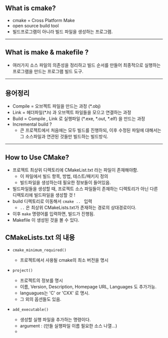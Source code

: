## What is cmake? 

* cmake = Cross Platform Make 
* open source build tool
* 빌드프로그램이 아니라 빌드 파일을 생성하는 프로그램.

<hr>

## What is make & makefile ? 

* 여러가지 소스 파일의 의존성을 정리하고 빌드 순서를 만들어 
최종적으로 실행하는 프로그램을 만드는 프로그램 빌드 도구.

<hr>

## 용어정리 

* Compile = 오브젝트 파일을 만드는 과정 (*.obj)
* Link = 헤더파일(*.h) 과 오브젝트 파일들을 모으고 연결하는 과정
* Build = Compile , Link 로 실행파일 (*.exe, *.out, *.elf) 을 만드는 과정
* Incremental build ?
    * 큰 프로젝트에서 처음에는 모두 빌드를 진행하되, 
    이후 수정된 파일에 대해서는 그 소스파일과 연관된 것들만 빌드하는 빌드방식.

<hr>

## How to Use CMake? 

* 프로젝트 최상위 디렉토리에 CMakeList.txt 라는 파일이 존재해야함.
   * 이 파일에서 빌드 항목, 방법, 테스트/패키지 정의
   * 빌드파일을 생성하는데 필요한 정보들이 들어있음.
* 빌드파일들을 생성할 때, 
프로젝트 소스 파일들이 존재하는 디렉토리가 아닌 다른 디렉토리에 
빌드파일을 생성할 것 !
* build 디렉토리로 이동해서 ```cmake .. ``` 입력
    * ```..``` 은 최상위 CMakeLists.txt가 존재하는 경로의 상대경로이다.
* 이후 ```make``` 명령어를 입력하면, 빌드가 진행됨.
* Makefile 이 생성된 것을 볼 수 있다. 


## CMakeLists.txt 의 내용

* ```cmake_minimum_required()``` 
    * 프로젝트에서 사용될 cmake의 최소 버전을 명시

* ```project()```
    * 프로젝트의 정보를 명시
    * 이름, Version, Description, Homepage URL, Languages 도 추가가능.
    * languagues는 'C' or 'CXX' 로 명시.
    * 그 외의 옵션들도 있음.

* ```add_executable()```
    * 생성할 실행 파일을 추가하는 명령이다.
    * argument : (만들 실행파일 이름 필요한 소스 나열...)
    * 
